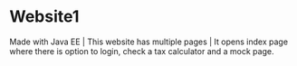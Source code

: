 # Website1
Made with Java EE | This website has multiple pages | It opens index page where there is option to login, check a tax calculator and a mock page.
